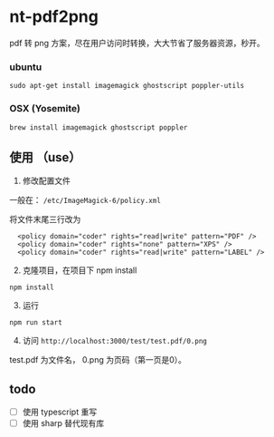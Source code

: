 # nt-pdf2png

pdf 转 png 方案，尽在用户访问时转换，大大节省了服务器资源，秒开。

### ubuntu 

```
sudo apt-get install imagemagick ghostscript poppler-utils
```


### OSX (Yosemite)

```
brew install imagemagick ghostscript poppler
```

## 使用 （use）


1.  修改配置文件

一般在： `/etc/ImageMagick-6/policy.xml`

将文件末尾三行改为

```
  <policy domain="coder" rights="read|write" pattern="PDF" />
  <policy domain="coder" rights="none" pattern="XPS" />
  <policy domain="coder" rights="read|write" pattern="LABEL" />

```

2. 克隆项目，在项目下 npm install 

```
npm install
```

3. 运行

```
npm run start
```

4. 访问 `http://localhost:3000/test/test.pdf/0.png`

test.pdf 为文件名， 0.png 为页码（第一页是0）。


## todo

- [ ] 使用 typescript 重写
- [ ] 使用 sharp 替代现有库